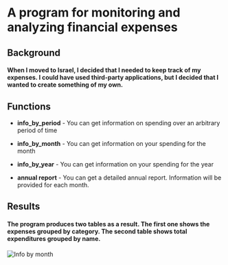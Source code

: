 # A program for monitoring and analyzing financial expenses

## Background
#### When I moved to Israel, I decided that I needed to keep track of my expenses. I could have used third-party applications, but I decided that I wanted to create something of my own.

## Functions
 * **info_by_period** - You can get information on spending over an arbitrary period of time

 * **info_by_month** - You can get information on your spending for the month

 * **info_by_year** - You can get information on your spending for the year

 * **annual report** - You can get a detailed annual report. Information will be provided for each month.


## Results
#### The program produces two tables as a result. The first one shows the expenses grouped by category. The second table shows total expenditures grouped by name. 

![Info by month](https://github.com/user-attachments/assets/51599464-b73f-42e9-ab20-e1c2c97cb800)


